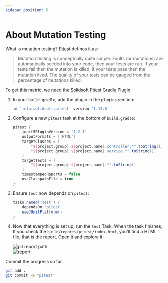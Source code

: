 ```yaml
---
sidebar_position: 5
---
```


# About Mutation Testing

What is mutation testing? [Pitest](https://pitest.org/) defines it as:

> Mutation testing is conceptually quite simple. Faults (or mutations) are automatically seeded into your code, then your tests are run. If your tests fail then the mutation is killed, if your tests pass then the mutation lived. The quality of your tests can be gauged from the percentage of mutations killed.

To get this metric, we need the [Solidsoft Pitest Gradle Plugin](https://mvnrepository.com/artifact/info.solidsoft.pitest/info.solidsoft.pitest.gradle.plugin).

1. In your `build.gradle`, add the plugin in the `plugins` section:

    ```groovy
    id 'info.solidsoft.pitest' version '1.15.0'
    ```

2. Configure a new `pitest` task at the bottom of `build.gradle`:

    ```groovy
    pitest {
        junit5PluginVersion = '1.2.1'
        outputFormats = ['HTML']
        targetClasses = [
            "${project.group}.${project.name}.controller.*".toString(),
            "${project.group}.${project.name}.service.*".toString(),
        ]
        targetTests = [
            "${project.group}.${project.name}.*".toString()
        ]
        timestampedReports = false
        useClasspathFile = true
    }
    ```

3. Ensure `test` now depends on `pitest`:

    ```groovy
    tasks.named('test') {
        dependsOn 'pitest'
        useJUnitPlatform()
    }
    ```

4. Now that everything is set up, run the `test` Task. When the task finishes, If you check the `build/reports/pitest/index.html`, you’ll find a HTML file, that is the report. Open it and explore it.

   <div>
     <img src={require('@site/static/img/unit-testing/pit-report-path.png').default} alt="pit report path" />
   </div>
   <div>
     <img src={require('@site/static/img/unit-testing/report.png').default} alt="report" />
   </div>

Commit the progress so far.

```bash
git add .
git commit -m "pitest"
```